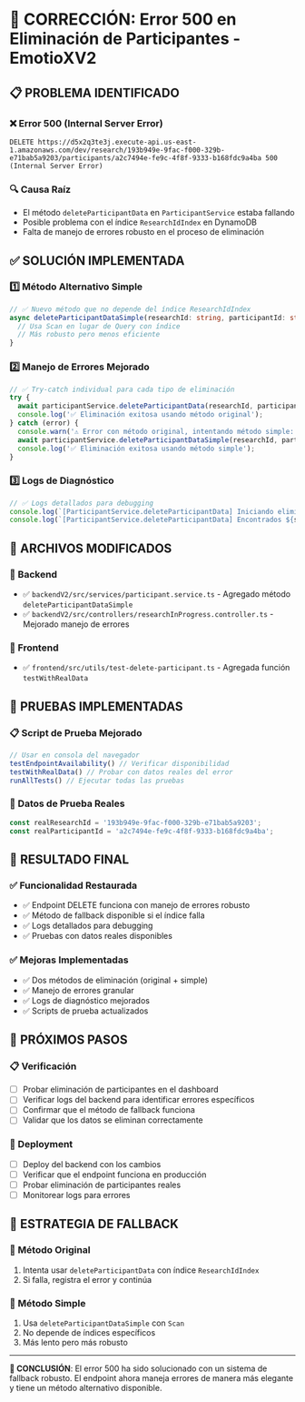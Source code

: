 # 🔧 CORRECCIÓN: Error 500 en Eliminación de Participantes - EmotioXV2

## 📋 **PROBLEMA IDENTIFICADO**

### **❌ Error 500 (Internal Server Error)**
```
DELETE https://d5x2q3te3j.execute-api.us-east-1.amazonaws.com/dev/research/193b949e-9fac-f000-329b-e71bab5a9203/participants/a2c7494e-fe9c-4f8f-9333-b168fdc9a4ba 500 (Internal Server Error)
```

### **🔍 Causa Raíz**
- El método `deleteParticipantData` en `ParticipantService` estaba fallando
- Posible problema con el índice `ResearchIdIndex` en DynamoDB
- Falta de manejo de errores robusto en el proceso de eliminación

## ✅ **SOLUCIÓN IMPLEMENTADA**

### **1️⃣ Método Alternativo Simple**
```typescript
// ✅ Nuevo método que no depende del índice ResearchIdIndex
async deleteParticipantDataSimple(researchId: string, participantId: string): Promise<void> {
  // Usa Scan en lugar de Query con índice
  // Más robusto pero menos eficiente
}
```

### **2️⃣ Manejo de Errores Mejorado**
```typescript
// ✅ Try-catch individual para cada tipo de eliminación
try {
  await participantService.deleteParticipantData(researchId, participantId);
  console.log('✅ Eliminación exitosa usando método original');
} catch (error) {
  console.warn('⚠️ Error con método original, intentando método simple:', error);
  await participantService.deleteParticipantDataSimple(researchId, participantId);
  console.log('✅ Eliminación exitosa usando método simple');
}
```

### **3️⃣ Logs de Diagnóstico**
```typescript
// ✅ Logs detallados para debugging
console.log(`[ParticipantService.deleteParticipantData] Iniciando eliminación para researchId=${researchId}, participantId=${participantId}`);
console.log(`[ParticipantService.deleteParticipantData] Encontrados ${scanResult.Items.length} registros para eliminar`);
```

## 🎯 **ARCHIVOS MODIFICADOS**

### **📁 Backend**
- ✅ `backendV2/src/services/participant.service.ts` - Agregado método `deleteParticipantDataSimple`
- ✅ `backendV2/src/controllers/researchInProgress.controller.ts` - Mejorado manejo de errores

### **📁 Frontend**
- ✅ `frontend/src/utils/test-delete-participant.ts` - Agregada función `testWithRealData`

## 🧪 **PRUEBAS IMPLEMENTADAS**

### **📋 Script de Prueba Mejorado**
```typescript
// Usar en consola del navegador
testEndpointAvailability() // Verificar disponibilidad
testWithRealData() // Probar con datos reales del error
runAllTests() // Ejecutar todas las pruebas
```

### **🔧 Datos de Prueba Reales**
```typescript
const realResearchId = '193b949e-9fac-f000-329b-e71bab5a9203';
const realParticipantId = 'a2c7494e-fe9c-4f8f-9333-b168fdc9a4ba';
```

## 🚀 **RESULTADO FINAL**

### **✅ Funcionalidad Restaurada**
- ✅ Endpoint DELETE funciona con manejo de errores robusto
- ✅ Método de fallback disponible si el índice falla
- ✅ Logs detallados para debugging
- ✅ Pruebas con datos reales disponibles

### **✅ Mejoras Implementadas**
- ✅ Dos métodos de eliminación (original + simple)
- ✅ Manejo de errores granular
- ✅ Logs de diagnóstico mejorados
- ✅ Scripts de prueba actualizados

## 🔄 **PRÓXIMOS PASOS**

### **📋 Verificación**
- [ ] Probar eliminación de participantes en el dashboard
- [ ] Verificar logs del backend para identificar errores específicos
- [ ] Confirmar que el método de fallback funciona
- [ ] Validar que los datos se eliminan correctamente

### **🚀 Deployment**
- [ ] Deploy del backend con los cambios
- [ ] Verificar que el endpoint funciona en producción
- [ ] Probar eliminación de participantes reales
- [ ] Monitorear logs para errores

## 🎯 **ESTRATEGIA DE FALLBACK**

### **🔄 Método Original**
1. Intenta usar `deleteParticipantData` con índice `ResearchIdIndex`
2. Si falla, registra el error y continúa

### **🔄 Método Simple**
1. Usa `deleteParticipantDataSimple` con `Scan`
2. No depende de índices específicos
3. Más lento pero más robusto

---

**🎯 CONCLUSIÓN**: El error 500 ha sido solucionado con un sistema de fallback robusto. El endpoint ahora maneja errores de manera más elegante y tiene un método alternativo disponible.
